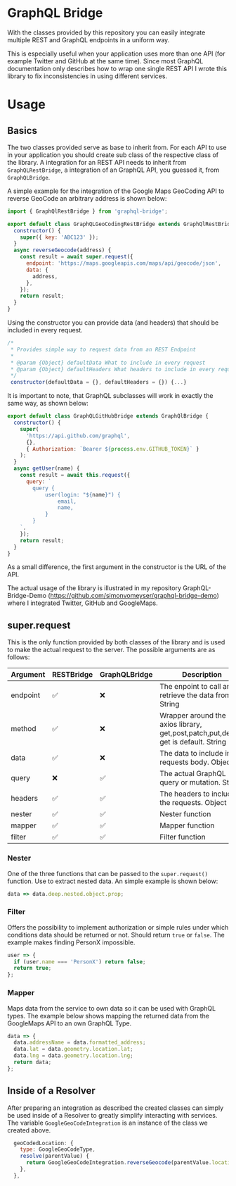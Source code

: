 # GraphQL Bridge

With the classes provided by this repository you can easily integrate multiple
REST and GraphQL endpoints in a uniform way.

This is especially useful when your application uses more than one API (for
example Twitter and GitHub at the same time). Since most GraphQL documentation
only describes how to wrap one single REST API I wrote this library to fix
inconsistencies in using different services.

# Usage

## Basics

The two classes provided serve as base to inherit from. For each API to use in
your application you should create sub class of the respective class of the
library. A integration for an REST API needs to inherit from
`GraphQLRestBridge`, a integration of an GraphQL API, you guessed it, from
`GraphQLBridge`.

A simple example for the integration of the Google Maps GeoCoding API to reverse
GeoCode an arbitrary address is shown below:

```js
import { GraphQlRestBridge } from 'graphql-bridge';

export default class GraphQLGeoCodingRestBridge extends GraphQlRestBridge {
  constructor() {
    super({ key: 'ABC123' });
  }
  async reverseGeocode(address) {
    const result = await super.request({
      endpoint: 'https://maps.googleapis.com/maps/api/geocode/json',
      data: {
        address,
      },
    });
    return result;
  }
}
```

Using the constructor you can provide data (and headers) that should be included
in every request.

```js
/*
 * Provides simple way to request data from an REST Endpoint
 *
 * @param {Object} defaultData What to include in every request
 * @param {Object} defaultHeaders What headers to include in every request
 */
 constructor(defaultData = {}, defaultHeaders = {}) {...}
```

It is important to note, that GraphQL subclasses will work in exactly the same
way, as shown below:

```js
export default class GraphQLGitHubBridge extends GraphQlBridge {
  constructor() {
    super(
      'https://api.github.com/graphql',
      {},
      { Authorization: `Bearer ${process.env.GITHUB_TOKEN}` }
    );
  }
  async getUser(name) {
    const result = await this.request({
      query: `
        query {
            user(login: "${name}") {
                email,
                name,
            }
        }
    `,
    });
    return result;
  }
}
```

As a small difference, the first argument in the constructor is the URL of the
API.

The actual usage of the library is illustrated in my repository
GraphQL-Bridge-Demo (https://github.com/simonvomeyser/graphql-bridge-demo) where
I integrated Twitter, GitHub and GoogleMaps.

## super.request

This is the only function provided by both classes of the library and is used to
make the actual request to the server. The possible arguments are as follows:

| Argument | RESTBridge | GraphQLBridge | Description                                                                         |
| -------- | ---------- | ------------- | ----------------------------------------------------------------------------------- |
| endpoint | ✅         | ❌            | The enpoint to call an retrieve the data from. String                               |
| method   | ✅         | ❌            | Wrapper around the axios library, get,post,patch,put,delete. get is default. String |
| data     | ✅         | ❌            | The data to include in the requests body. Object                                    |
| query    | ❌         | ✅            | The actual GraphQL query or mutation. String                                        |
| headers  | ✅         | ✅            | The headers to include in the requests. Object                                      |
| nester   | ✅         | ✅            | Nester function                                                                     |
| mapper   | ✅         | ✅            | Mapper function                                                                     |
| filter   | ✅         | ✅            | Filter function                                                                     |

### Nester

One of the three functions that can be passed to the `super.request()` function.
Use to extract nested data. An simple example is shown below:

```js
data => data.deep.nested.object.prop;
```

### Filter

Offers the possibility to implement authorization or simple rules under which
conditions data should be returned or not. Should return `true` or `false`. The
example makes finding PersonX impossible.

```js
user => {
  if (user.name === 'PersonX') return false;
  return true;
};
```

### Mapper

Maps data from the service to own data so it can be used with GraphQL types. The
example below shows mapping the returned data from the GoogleMaps API to an own
GraphQL Type.

```js
data => {
  data.addressName = data.formatted_address;
  data.lat = data.geometry.location.lat;
  data.lng = data.geometry.location.lng;
  return data;
};
```

## Inside of a Resolver

After preparing an integration as described the created classes can simply be
used inside of a Resolver to greatly simplify interacting with services. The
variable `GoogleGeoCodeIntegration` is an instance of the class we created
above.

```js
  geoCodedLocation: {
    type: GoogleGeoCodeType,
    resolve(parentValue) {
      return GoogleGeoCodeIntegration.reverseGeocode(parentValue.location);
    },
  },
```
